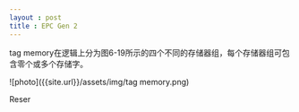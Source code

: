 ```yaml
---
layout : post
title : EPC Gen 2
---
```




tag memory在逻辑上分为图6-19所示的四个不同的存储器组，每个存储器组可包含零个或多个存储字。

![photo]({{site.url}}/assets/img/tag memory.png)

Reser